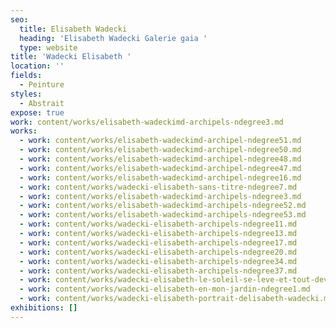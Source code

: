 ```yaml
---
seo:
  title: Elisabeth Wadecki
  heading: 'Elisabeth Wadecki Galerie gaia '
  type: website
title: 'Wadecki Elisabeth '
location: ''
fields:
  - Peinture
styles:
  - Abstrait
expose: true
work: content/works/elisabeth-wadeckimd-archipels-ndegree3.md
works:
  - work: content/works/elisabeth-wadeckimd-archipel-ndegree51.md
  - work: content/works/elisabeth-wadeckimd-archipel-ndegree50.md
  - work: content/works/elisabeth-wadeckimd-archipel-ndegree48.md
  - work: content/works/elisabeth-wadeckimd-archipel-ndegree47.md
  - work: content/works/elisabeth-wadeckimd-archipel-ndegree16.md
  - work: content/works/wadecki-elisabeth-sans-titre-ndegree7.md
  - work: content/works/elisabeth-wadeckimd-archipels-ndegree3.md
  - work: content/works/elisabeth-wadeckimd-archipels-ndegree52.md
  - work: content/works/elisabeth-wadeckimd-archipels-ndegree53.md
  - work: content/works/wadecki-elisabeth-archipels-ndegree11.md
  - work: content/works/wadecki-elisabeth-archipels-ndegree13.md
  - work: content/works/wadecki-elisabeth-archipels-ndegree17.md
  - work: content/works/wadecki-elisabeth-archipels-ndegree20.md
  - work: content/works/wadecki-elisabeth-archipels-ndegree34.md
  - work: content/works/wadecki-elisabeth-archipels-ndegree37.md
  - work: content/works/wadecki-elisabeth-le-soleil-se-leve-et-tout-devient-nuit.md
  - work: content/works/wadecki-elisabeth-en-mon-jardin-ndegree1.md
  - work: content/works/wadecki-elisabeth-portrait-delisabeth-wadecki.md
exhibitions: []
---
```


